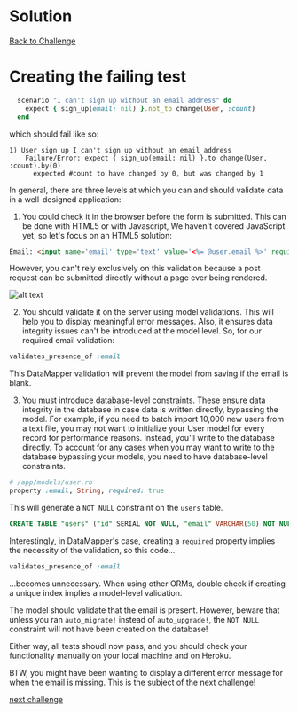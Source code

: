 # Solution

[Back to Challenge](../21_levels_of_validation.md)

# Creating the failing test

```ruby
  scenario "I can't sign up without an email address" do
    expect { sign_up(email: nil) }.not_to change(User, :count)
  end
```

which should fail like so:

```
1) User sign up I can't sign up without an email address
    Failure/Error: expect { sign_up(email: nil) }.to change(User, :count).by(0)
      expected #count to have changed by 0, but was changed by 1
```

In general, there are three levels at which you can and should validate data in a well-designed application:

1) You could check it in the browser before the form is submitted.  This can be done with HTML5 or with Javascript, We haven't covered JavaScript yet, so let's focus on an HTML5 solution:

```html
Email: <input name='email' type='text' value='<%= @user.email %>' required>
```

However, you can't rely exclusively on this validation because a post request can be submitted directly without a page ever being rendered.

![alt text](https://dchtm6r471mui.cloudfront.net/hackpad.com_jubMxdBrjni_p.52567_1380107708596_Screen%20Shot%202013-09-25%20at%2012.13.52.png "bookmark manager")

2) You should validate it on the server using model validations. This will help you to display meaningful error messages.   Also, it ensures data integrity issues can't be introduced at the model level.  So, for our required email validation:

```ruby
validates_presence_of :email
```

This DataMapper validation will prevent the model from saving if the email is blank.

3) You must introduce database-level constraints. These ensure data integrity in the database in case data is written directly, bypassing the model. For example, if you need to batch import 10,000 new users from a text file, you may not want to initialize your User model for every record for performance reasons. Instead, you'll write to the database directly. To account for any cases when you may want to write to the database bypassing your models, you need to have database-level constraints.

```ruby
# /app/models/user.rb
property :email, String, required: true
```

This will generate a `NOT NULL` constraint on the `users` table.
```sql
CREATE TABLE "users" ("id" SERIAL NOT NULL, "email" VARCHAR(50) NOT NULL, "password_digest" VARCHAR(60), PRIMARY KEY("id"))
```

Interestingly, in DataMapper's case, creating a `required` property implies the necessity of the validation, so this code...

```ruby
validates_presence_of :email
```

...becomes unnecessary. When using other ORMs, double check if creating a unique index implies a model-level validation.

The model should validate that the email is present.  However, beware that unless you ran `auto_migrate!` instead of `auto_upgrade!`, the `NOT NULL` constraint will not have been created on the database!

Either way, all tests shoudl now pass, and you should check your functionality manually on your local machine and on Heroku.

BTW, you might have been wanting to display a different error message for when the email is missing.  This is the subject of the next challenge!

[next challenge](../22_.md)

